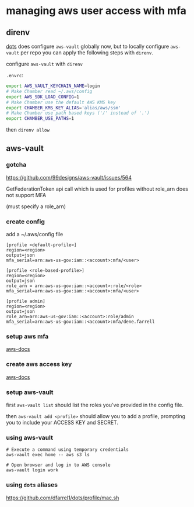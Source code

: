 # managing aws user access with mfa

## direnv

[dots](https://github.com/dfarrel1/dots) does configure `aws-vault` globally
now, but to locally configure `aws-vault` per repo you can apply the following
steps with `direnv`.

configure `aws-vault` with `direnv`

`.envrc`:

```bash
export AWS_VAULT_KEYCHAIN_NAME=login
# Make Chamber read ~/.aws/config
export AWS_SDK_LOAD_CONFIG=1
# Make Chamber use the default AWS KMS key
export CHAMBER_KMS_KEY_ALIAS='alias/aws/ssm'
# Make Chamber use path based keys ('/' instead of '.')
export CHAMBER_USE_PATHS=1
```

then `direnv allow`

## aws-vault

### gotcha

https://github.com/99designs/aws-vault/issues/564

GetFederationToken api call which is used for profiles without role_arn does not
support MFA

(must specify a role_arn)

### create config

add a ~/.aws/config file

```text
[profile <default-profile>]
region=<region>
output=json
mfa_serial=arn:aws-us-gov:iam::<account>:mfa/<user>

[profile <role-based-profile>]
region=<region>
output=json
role_arn = arn:aws-us-gov:iam::<account>:role/<role>
mfa_serial=arn:aws-us-gov:iam::<account>:mfa/<user>

[profile admin]
region=<region>
output=json
role_arn=arn:aws-us-gov:iam::<account>:role/admin
mfa_serial=arn:aws-us-gov:iam::<account>:mfa/dene.farrell
```

### setup aws mfa

[aws-docs](https://docs.aws.amazon.com/IAM/latest/UserGuide/id_credentials_mfa_enable_virtual.html)

### create aws access key

[aws-docs](https://docs.aws.amazon.com/IAM/latest/UserGuide/id_credentials_access-keys.html#Using_CreateAccessKey)

### setup aws-vault

first `aws-vault list` should list the roles you've provided in the config file.

then `aws-vault add <profile>` should allow you to add a profile, prompting you
to include your ACCESS KEY and SECRET.

### using aws-vault

```
# Execute a command using temporary credentials
aws-vault exec home -- aws s3 ls

# Open browser and log in to AWS console
aws-vault login work
````

### using `dots` aliases


https://github.com/dfarrel1/dots/profile/mac.sh
